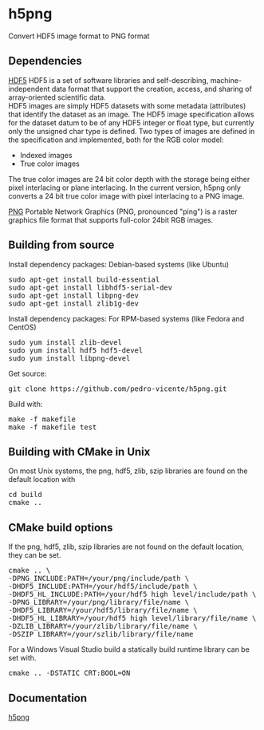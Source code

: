 # h5png
Convert HDF5 image format to PNG format

Dependencies
------------

[HDF5](http://www.hdfgroup.org)
HDF5 is a set of software libraries and self-describing, 
machine-independent data format that support the creation, 
access, and sharing of array-oriented scientific data.
<br /> 
HDF5 images are simply HDF5 datasets with some metadata (attributes) that identify the dataset as an image. 
The HDF5 image specification allows for the dataset datum to be of any HDF5 integer or float type, but currently only the unsigned char type is defined.
Two types of images are defined in the specification and implemented, both for the RGB color model:
<ul>
<li>Indexed images</li>
<li>True color images</li>
</ul>
The true color images are 24 bit color depth with the storage being either pixel interlacing or plane interlacing.
In the current version, h5png only converts a 24 bit true color image with pixel interlacing to a PNG image.
<br /> 

[PNG](http://www.libpng.org)
Portable Network Graphics (PNG, pronounced "ping") is a raster graphics file format that supports full-color 24bit RGB images.
<br /> 

Building from source
------------

Install dependency packages: Debian-based systems (like Ubuntu)
<pre>
sudo apt-get install build-essential
sudo apt-get install libhdf5-serial-dev
sudo apt-get install libpng-dev
sudo apt-get install zlib1g-dev
</pre>

Install dependency packages: For RPM-based systems (like Fedora and CentOS)
<pre>
sudo yum install zlib-devel
sudo yum install hdf5 hdf5-devel
sudo yum install libpng-devel
</pre>

Get source:
<pre>
git clone https://github.com/pedro-vicente/h5png.git
</pre>

Build with:
<pre>
make -f makefile
make -f makefile test
</pre>

Building with CMake in Unix
------------
On most Unix systems, the png, hdf5, zlib, szip libraries are found on the default location with
<pre>
cd build
cmake ..
</pre>

CMake build options
------------
If the png, hdf5, zlib, szip libraries are not found on the default location, they can be set. 
<pre>
cmake .. \
-DPNG_INCLUDE:PATH=/your/png/include/path \
-DHDF5_INCLUDE:PATH=/your/hdf5/include/path \
-DHDF5_HL_INCLUDE:PATH=/your/hdf5 high level/include/path \
-DPNG_LIBRARY=/your/png/library/file/name \
-DHDF5_LIBRARY=/your/hdf5/library/file/name \
-DHDF5_HL_LIBRARY=/your/hdf5 high level/library/file/name \
-DZLIB_LIBRARY=/your/zlib/library/file/name \
-DSZIP_LIBRARY=/your/szlib/library/file/name
</pre>

For a Windows Visual Studio build a statically build runtime library can be set with. 
<pre>
cmake .. -DSTATIC_CRT:BOOL=ON
</pre>


Documentation
------------
[h5png](http://www.space-research.org/blog/blog.html)

